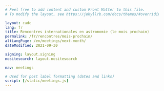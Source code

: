 ```yaml
---
# Feel free to add content and custom Front Matter to this file.
# To modify the layout, see https://jekyllrb.com/docs/themes/#overriding-theme-defaults

layout: cadc
lang: fr
title: Rencontres internationales en astronomie (le mois prochain)
permalink: /fr/rencontres/mois-prochain/
altLangPage: /en/meetings/next-month/
dateModified: 2021-09-30

signing: layout.signing
nositesearch: layout.nositesearch

nav: meetings

# Used for post label formatting (dates and links)
script: [/static/meetings.js]
---
```


<ul id="meetings_list" class="list-unstyled lst-spcd-2" data-wb-json='{ "url": "/meetings/meetings?month=next", "mapping": ["/title", "/web", "/start", "/end", "/contact", "/location", "/address", "/phone", "/email", "/bibCode", "/keywords", "/meetingNumber"], "queryall": ["summary", ".web", ".start", ".end", ".contact", ".location", ".address", ".phone", ".email", ".proceedings", ".keywords", ".meeting-number"] }'>
	<template>
        <li>
        {%- include meetings/listing-item.markdown -%}
        </li>
	</template>
</ul>
